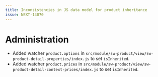 ```yaml
---
title: Inconsistencies in JS data model for product inheritance
issue: NEXT-14070
---
```

# Administration
* Added watcher `product.options` in `src/module/sw-product/view/sw-product-detail-properties/index.js` to set `isInherited`.
* Added watcher `product.prices` in `src/module/sw-product/view/sw-product-detail-context-prices/index.js` to set `isInherited`.
